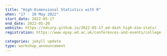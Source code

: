 ```yaml
---
title: "High-Dimensional Statistics with R"
when: "17 - 20 May 2022"
start_date: 2022-05-17
end_date: 2022-05-20
website: https://edcarp.github.io/2022-05-17_ed-dash_high-dim-stats/
registration: https://www.epay.ed.ac.uk/conferences-and-events/college-of-medicine-and-veterinary-medicine/school-of-molecular-genetic-and-population-health-sciences/igc/highdimensional-statistics-may-22

categories: jekyll update
type: workshop_announcement
---
```

